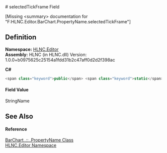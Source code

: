 ﻿<document xml:space="preserve">
<file name="F_HLNC_Editor_BarChart_PropertyName_selectedTickFrame" /># selectedTickFrame Field<span id="PageHeader"> </span>


\[Missing &lt;summary&gt; documentation for "F:HLNC.Editor.BarChart.PropertyName.selectedTickFrame"\]

<SectionTitle xml:space="preserve">

## Definition
</SectionTitle>**Namespace:** <a href="N_HLNC_Editor">HLNC.Editor</a>  
**Assembly:** HLNC (in HLNC.dll) Version: 1.0.0+b0975625c25154a1fdd31b2c47aff0d2d2f398ac

**C#**
``` C#
<span class="keyword">public</span> <span class="keyword">static</span> <span class="keyword">readonly</span> <span class="identifier">StringName</span> <span class="identifier">selectedTickFrame</span>
```

<SectionTitle xml:space="preserve">

#### Field Value
</SectionTitle><span class="noLink">StringName</span><SectionTitle xml:space="preserve">

## See Also
<span id="seeAlso"> </span></SectionTitle><SectionTitle xml:space="preserve">

#### Reference
</SectionTitle><a href="T_HLNC_Editor_BarChart_PropertyName">BarChart<span class="languageSpecificText"><span class="cs">.</span><span class="vb">.</span><span class="cpp">::</span><span class="nu">.</span><span class="fs">.</span></span>PropertyName Class</a>  
<a href="N_HLNC_Editor">HLNC.Editor Namespace</a>  
</document>